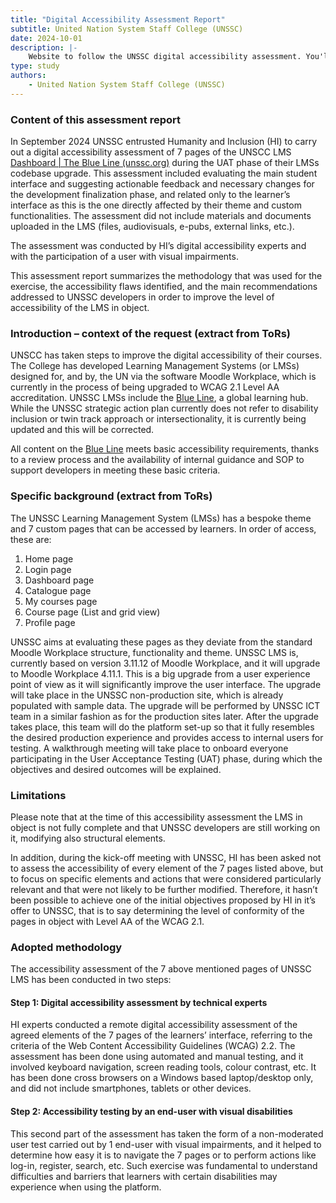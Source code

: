 ```yaml
---
title: "Digital Accessibility Assessment Report"
subtitle: United Nation System Staff College (UNSSC)
date: 2024-10-01
description: |-
    Website to follow the UNSSC digital accessibility assessment. You'll find all the documents listing users and technical issues
type: study
authors: 
    - United Nation System Staff College (UNSSC)
---
```


### Content of this assessment report

In September 2024 UNSSC entrusted Humanity and Inclusion (HI) to carry out a digital accessibility assessment of 7 pages of the UNSCC LMS [Dashboard | The Blue Line (unssc.org)](https://playground.unssc.org/my) during the UAT phase of their LMSs codebase upgrade. This assessment included evaluating the main student interface and suggesting actionable feedback and necessary changes for the development finalization phase, and related only to the learner’s interface as this is the one directly affected by their theme and custom functionalities. The assessment did not include materials and documents uploaded in the LMS (files, audiovisuals, e-pubs, external links, etc.).

The assessment was conducted by HI’s digital accessibility experts and with the participation of a user with visual impairments.

This assessment report summarizes the methodology that was used for the exercise, the accessibility flaws identified, and the main recommendations addressed to UNSSC developers in order to improve the level of accessibility of the LMS in object. 

### Introduction – context of the request (extract from ToRs)

UNSCC has taken steps to improve the digital accessibility of their courses. The College has developed Learning Management Systems (or LMSs) designed for, and by, the UN via the software Moodle Workplace, which is currently in the process of being upgraded to WCAG 2.1 Level AA accreditation. UNSSC LMSs include the [Blue Line](https://www.unssc.org/blue-line/), a global learning hub. While the UNSSC strategic action plan currently does not refer to disability inclusion or twin track approach or intersectionality, it is currently being updated and this will be corrected. 

All content on the [Blue Line](https://www.unssc.org/blue-line/) meets basic accessibility requirements, thanks to a review process and the availability of internal guidance and SOP to support developers in meeting these basic criteria.

### Specific background (extract from ToRs)

The UNSSC Learning Management System (LMSs) has a bespoke theme and 7 custom pages that can be accessed by learners. In order of access, these are:

1. Home page
2. Login page
3. Dashboard page
4. Catalogue page
5. My courses page
6. Course page (List and grid view)
7. Profile page

UNSSC aims at evaluating these pages as they deviate from the standard Moodle Workplace structure, functionality and theme. UNSSC LMS is, currently based on version 3.11.12 of Moodle Workplace, and it will upgrade to Moodle Workplace 4.11.1. This is a big upgrade from a user experience point of view as it will significantly improve the user interface. The upgrade will take place in the UNSSC non-production site, which is already populated with sample data. The upgrade will be performed by UNSSC ICT team in a similar fashion as for the production sites later. After the upgrade takes place, this team will do the platform set-up so that it fully resembles the desired production experience and provides access to internal users for testing. A walkthrough meeting will take place to onboard everyone participating in the User Acceptance Testing (UAT) phase, during which the objectives and desired outcomes will be explained.

### Limitations

Please note that at the time of this accessibility assessment the LMS in object is not fully complete and that UNSSC developers are still working on it, modifying also structural elements.

In addition, during the kick-off meeting with UNSSC, HI has been asked not to assess the accessibility of every element of the 7 pages listed above, but to focus on specific elements and actions that were considered particularly relevant and that were not likely to be further modified. Therefore, it hasn’t been possible to achieve one of the initial objectives proposed by HI in it’s offer to UNSSC, that is to say determining the level of conformity of the pages in object with Level AA of the WCAG 2.1.

### Adopted methodology

The accessibility assessment of the 7 above mentioned pages of UNSSC LMS has been conducted in two steps:

#### Step 1: Digital accessibility assessment by technical experts

HI experts conducted a remote digital accessibility assessment of the agreed elements of the 7 pages of the learners’ interface, referring to the criteria of the Web Content Accessibility Guidelines (WCAG) 2.2. The assessment has been done using automated and manual testing, and it involved keyboard navigation, screen reading tools, colour contrast, etc. It has been done cross browsers on a Windows based laptop/desktop only, and did not include smartphones, tablets or other devices.

#### Step 2: Accessibility testing by an end-user with visual disabilities

This second part of the assessment has taken the form of a non-moderated user test carried out by 1 end-user with visual impairments, and it helped to determine how easy it is to navigate the 7 pages or to perform actions like log-in, register, search, etc. Such exercise was fundamental to understand difficulties and barriers that learners with certain disabilities may experience when using the platform.
